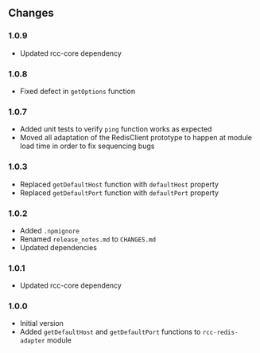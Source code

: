 ## Changes

### 1.0.9
- Updated rcc-core dependency

### 1.0.8
- Fixed defect in `getOptions` function

### 1.0.7
- Added unit tests to verify `ping` function works as expected
- Moved all adaptation of the RedisClient prototype to happen at module load time in order to fix sequencing bugs

### 1.0.3
- Replaced `getDefaultHost` function with `defaultHost` property
- Replaced `getDefaultPort` function with `defaultPort` property

### 1.0.2
- Added `.npmignore`
- Renamed `release_notes.md` to `CHANGES.md`
- Updated dependencies

### 1.0.1
- Updated rcc-core dependency

### 1.0.0
- Initial version
- Added `getDefaultHost` and `getDefaultPort` functions to `rcc-redis-adapter` module